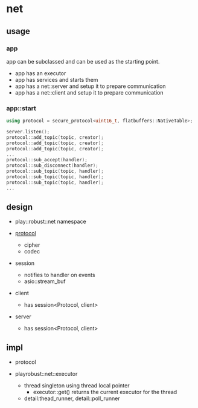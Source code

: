 # net 

## usage 

### app 

app can be subclassed and can be used as the starting point.
- app has an executor 
- app has services and starts them
- app has a net::server and setup it to prepare communication
- app has a net::client and setup it to prepare communication

### app::start

```c++
using protocol = secure_protocol<uint16_t, flatbuffers::NativeTable>;

server.listen();
protocol::add_topic(topic, creator);
protocol::add_topic(topic, creator);
protocol::add_topic(topic, creator);
...
protocol::sub_accept(handler);
protocol::sub_disconnect(handler);
protocol::sub_topic(topic, handler);
protocol::sub_topic(topic, handler);
protocol::sub_topic(topic, handler);
... 
```


## design 

- play::robust::net namespace

- [protocol](./net/protocol.md)
  - cipher
  - codec

- session<Protocol>
  - notifies to handler on events
  - asio::stream_buf 

- client<Protocol>
  - has session<Protocol, client<Protocol>>

- server<Protocol>
  - has session<Protocol, client<Protocol>>
 
## impl

- protocol 

- playrobust::net::executor<Runner>
  - thread singleton using thread local pointer
    - executor::get() returns the current executor for the thread
  - detail:thead_runner, detail::poll_runner




